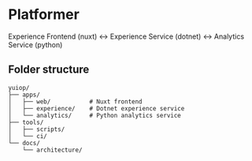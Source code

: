 # Platformer
Experience Frontend (nuxt) &lt;-> Experience Service (dotnet) &lt;-> Analytics Service (python)

## Folder structure
```
yuiop/
├── apps/
│   ├── web/           # Nuxt frontend
│   ├── experience/    # Dotnet experience service
│   └── analytics/     # Python analytics service
├── tools/
│   ├── scripts/
│   └── ci/
└── docs/
    └── architecture/
```